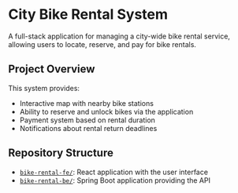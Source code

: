 # City Bike Rental System

A full-stack application for managing a city-wide bike rental service, allowing users to locate, reserve, and pay for bike rentals.

## Project Overview

This system provides:
- Interactive map with nearby bike stations
- Ability to reserve and unlock bikes via the application
- Payment system based on rental duration
- Notifications about rental return deadlines

## Repository Structure

- [`bike-rental-fe/`](bike-rental-fe): React application with the user interface
- [`bike-rental-be/`](bike-rental-be): Spring Boot application providing the API